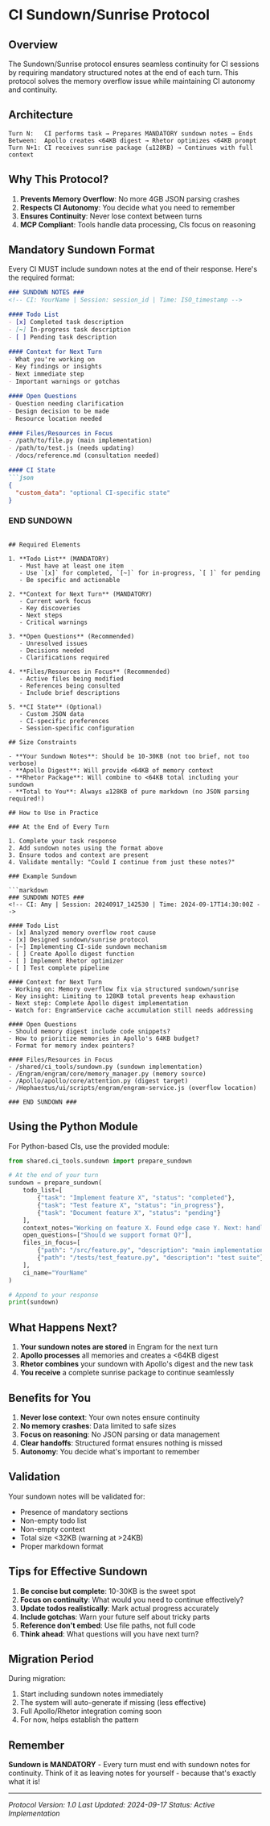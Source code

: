 # CI Sundown/Sunrise Protocol

## Overview

The Sundown/Sunrise protocol ensures seamless continuity for CI sessions by requiring mandatory structured notes at the end of each turn. This protocol solves the memory overflow issue while maintaining CI autonomy and continuity.

## Architecture

```
Turn N:   CI performs task → Prepares MANDATORY sundown notes → Ends
Between:  Apollo creates <64KB digest → Rhetor optimizes <64KB prompt
Turn N+1: CI receives sunrise package (≤128KB) → Continues with full context
```

## Why This Protocol?

1. **Prevents Memory Overflow**: No more 4GB JSON parsing crashes
2. **Respects CI Autonomy**: You decide what you need to remember
3. **Ensures Continuity**: Never lose context between turns
4. **MCP Compliant**: Tools handle data processing, CIs focus on reasoning

## Mandatory Sundown Format

Every CI MUST include sundown notes at the end of their response. Here's the required format:

```markdown
### SUNDOWN NOTES ###
<!-- CI: YourName | Session: session_id | Time: ISO_timestamp -->

#### Todo List
- [x] Completed task description
- [~] In-progress task description
- [ ] Pending task description

#### Context for Next Turn
- What you're working on
- Key findings or insights
- Next immediate step
- Important warnings or gotchas

#### Open Questions
- Question needing clarification
- Design decision to be made
- Resource location needed

#### Files/Resources in Focus
- /path/to/file.py (main implementation)
- /path/to/test.js (needs updating)
- /docs/reference.md (consultation needed)

#### CI State
```json
{
  "custom_data": "optional CI-specific state"
}
```

### END SUNDOWN ###
```

## Required Elements

1. **Todo List** (MANDATORY)
   - Must have at least one item
   - Use `[x]` for completed, `[~]` for in-progress, `[ ]` for pending
   - Be specific and actionable

2. **Context for Next Turn** (MANDATORY)
   - Current work focus
   - Key discoveries
   - Next steps
   - Critical warnings

3. **Open Questions** (Recommended)
   - Unresolved issues
   - Decisions needed
   - Clarifications required

4. **Files/Resources in Focus** (Recommended)
   - Active files being modified
   - References being consulted
   - Include brief descriptions

5. **CI State** (Optional)
   - Custom JSON data
   - CI-specific preferences
   - Session-specific configuration

## Size Constraints

- **Your Sundown Notes**: Should be 10-30KB (not too brief, not too verbose)
- **Apollo Digest**: Will provide <64KB of memory context
- **Rhetor Package**: Will combine to <64KB total including your sundown
- **Total to You**: Always ≤128KB of pure markdown (no JSON parsing required!)

## How to Use in Practice

### At the End of Every Turn

1. Complete your task response
2. Add sundown notes using the format above
3. Ensure todos and context are present
4. Validate mentally: "Could I continue from just these notes?"

### Example Sundown

```markdown
### SUNDOWN NOTES ###
<!-- CI: Amy | Session: 20240917_142530 | Time: 2024-09-17T14:30:00Z -->

#### Todo List
- [x] Analyzed memory overflow root cause
- [x] Designed sundown/sunrise protocol
- [~] Implementing CI-side sundown mechanism
- [ ] Create Apollo digest function
- [ ] Implement Rhetor optimizer
- [ ] Test complete pipeline

#### Context for Next Turn
- Working on: Memory overflow fix via structured sundown/sunrise
- Key insight: Limiting to 128KB total prevents heap exhaustion
- Next step: Complete Apollo digest implementation
- Watch for: EngramService cache accumulation still needs addressing

#### Open Questions
- Should memory digest include code snippets?
- How to prioritize memories in Apollo's 64KB budget?
- Format for memory index pointers?

#### Files/Resources in Focus
- /shared/ci_tools/sundown.py (sundown implementation)
- /Engram/engram/core/memory_manager.py (memory source)
- /Apollo/apollo/core/attention.py (digest target)
- /Hephaestus/ui/scripts/engram/engram-service.js (overflow location)

### END SUNDOWN ###
```

## Using the Python Module

For Python-based CIs, use the provided module:

```python
from shared.ci_tools.sundown import prepare_sundown

# At the end of your turn
sundown = prepare_sundown(
    todo_list=[
        {"task": "Implement feature X", "status": "completed"},
        {"task": "Test feature X", "status": "in_progress"},
        {"task": "Document feature X", "status": "pending"}
    ],
    context_notes="Working on feature X. Found edge case Y. Next: handle Z.",
    open_questions=["Should we support format Q?"],
    files_in_focus=[
        {"path": "/src/feature.py", "description": "main implementation"},
        {"path": "/tests/test_feature.py", "description": "test suite"}
    ],
    ci_name="YourName"
)

# Append to your response
print(sundown)
```

## What Happens Next?

1. **Your sundown notes are stored** in Engram for the next turn
2. **Apollo processes** all memories and creates a <64KB digest
3. **Rhetor combines** your sundown with Apollo's digest and the new task
4. **You receive** a complete sunrise package to continue seamlessly

## Benefits for You

1. **Never lose context**: Your own notes ensure continuity
2. **No memory crashes**: Data limited to safe sizes
3. **Focus on reasoning**: No JSON parsing or data management
4. **Clear handoffs**: Structured format ensures nothing is missed
5. **Autonomy**: You decide what's important to remember

## Validation

Your sundown notes will be validated for:
- Presence of mandatory sections
- Non-empty todo list
- Non-empty context
- Total size <32KB (warning at >24KB)
- Proper markdown format

## Tips for Effective Sundown

1. **Be concise but complete**: 10-30KB is the sweet spot
2. **Focus on continuity**: What would you need to continue effectively?
3. **Update todos realistically**: Mark actual progress accurately
4. **Include gotchas**: Warn your future self about tricky parts
5. **Reference don't embed**: Use file paths, not full code
6. **Think ahead**: What questions will you have next turn?

## Migration Period

During migration:
1. Start including sundown notes immediately
2. The system will auto-generate if missing (less effective)
3. Full Apollo/Rhetor integration coming soon
4. For now, helps establish the pattern

## Remember

**Sundown is MANDATORY** - Every turn must end with sundown notes for continuity. Think of it as leaving notes for yourself - because that's exactly what it is!

---

*Protocol Version: 1.0*
*Last Updated: 2024-09-17*
*Status: Active Implementation*